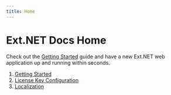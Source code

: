 ```yaml
---
title: Home
---
```

# Ext.NET Docs Home

Check out the [Getting Started](/guides/getting_started/) guide and have a new Ext.NET web application up and running within seconds.

1. [Getting Started](guides/getting_started)
1. [License Key Configuration](guides/license_key_configuration)
1. [Localization](guides/localization)

<doc-embed src="https://www.youtube.com/embed/0J1n_wyvQoU"></doc-embed>